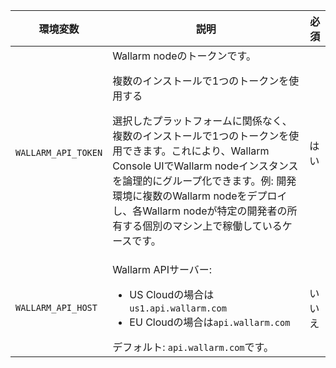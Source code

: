 環境変数 | 説明| 必須
--- | ---- | ----
`WALLARM_API_TOKEN` | Wallarm nodeのトークンです。<br><div class="admonition info"> <p class="admonition-title">複数のインストールで1つのトークンを使用する</p> <p>選択したプラットフォームに関係なく、複数のインストールで1つのトークンを使用できます。これにより、Wallarm Console UIでWallarm nodeインスタンスを論理的にグループ化できます。例: 開発環境に複数のWallarm nodeをデプロイし、各Wallarm nodeが特定の開発者の所有する個別のマシン上で稼働しているケースです。</p></div> | はい
`WALLARM_API_HOST` | Wallarm APIサーバー:<ul><li>US Cloudの場合は`us1.api.wallarm.com`</li><li>EU Cloudの場合は`api.wallarm.com`</li></ul>デフォルト: `api.wallarm.com`です。 | いいえ